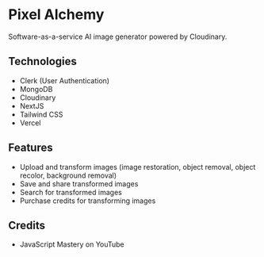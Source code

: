 # Pixel Alchemy

Software-as-a-service AI image generator powered by Cloudinary.


## Technologies

- Clerk (User Authentication)
- MongoDB
- Cloudinary
- NextJS
- Tailwind CSS
- Vercel


## Features

- Upload and transform images (image restoration, object removal, object recolor, background removal)
- Save and share transformed images
- Search for transformed images
- Purchase credits for transforming images


## Credits

- JavaScript Mastery on YouTube
